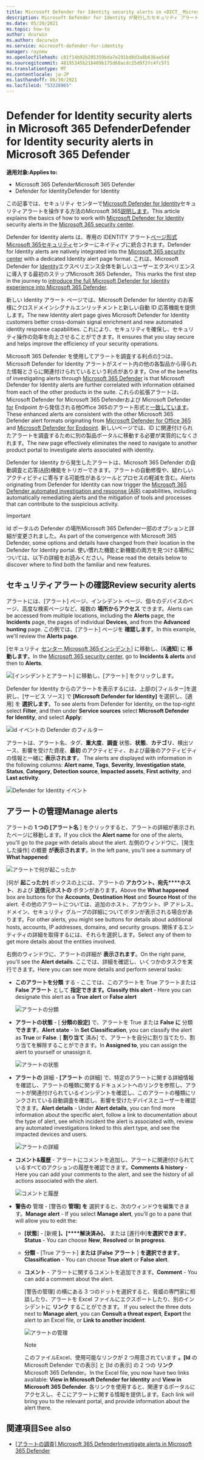 ```yaml
---
title: Microsoft Defender for Identity security alerts in <DICT__Microsoft⚐365⚐Defender>Microsoft 365 Defender</DICT__Microsoft⚐365⚐Defender>
description: Microsoft Defender for Identity が発行したセキュリティ アラートを管理および確認する方法については、Microsoft 365 Defender
ms.date: 05/20/2021
ms.topic: how-to
author: dcurwin
ms.author: dacurwin
ms.service: microsoft-defender-for-identity
manager: raynew
ms.openlocfilehash: c81f14b92b285359bda7e291bd8d3a8b636ae54d
ms.sourcegitcommit: 48195345b21b409b175d68acdc25d9f2fc4fc5f1
ms.translationtype: MT
ms.contentlocale: ja-JP
ms.lasthandoff: 06/30/2021
ms.locfileid: "53228965"
---
```

# <a name="defender-for-identity-security-alerts-in-microsoft-365-defender"></a><span data-ttu-id="98ba4-103">Defender for Identity security alerts in Microsoft 365 Defender</span><span class="sxs-lookup"><span data-stu-id="98ba4-103">Defender for Identity security alerts in Microsoft 365 Defender</span></span>

<span data-ttu-id="98ba4-104">**適用対象:**</span><span class="sxs-lookup"><span data-stu-id="98ba4-104">**Applies to:**</span></span>

- <span data-ttu-id="98ba4-105">Microsoft 365 Defender</span><span class="sxs-lookup"><span data-stu-id="98ba4-105">Microsoft 365 Defender</span></span>
- <span data-ttu-id="98ba4-106">Defender for Identity</span><span class="sxs-lookup"><span data-stu-id="98ba4-106">Defender for Identity</span></span>

<span data-ttu-id="98ba4-107">この記事では、セキュリティ センターで[Microsoft Defender for Identity](/defender-for-identity)セキュリティアラートを操作する方法のMicrosoft 365[説明します](/microsoft-365/security/defender/overview-security-center)。</span><span class="sxs-lookup"><span data-stu-id="98ba4-107">This article explains the basics of how to work with [Microsoft Defender for Identity](/defender-for-identity) security alerts in the [Microsoft 365 security center](/microsoft-365/security/defender/overview-security-center).</span></span>

<span data-ttu-id="98ba4-108">Defender for Identity alerts は、専用の IDENTITY アラート[ページ形式Microsoft 365セキュリティ](https://security.microsoft.com)センターにネイティブに統合されます。</span><span class="sxs-lookup"><span data-stu-id="98ba4-108">Defender for Identity alerts are natively integrated into the [Microsoft 365 security center](https://security.microsoft.com) with a dedicated Identity alert page format.</span></span> <span data-ttu-id="98ba4-109">これは、Microsoft Defender for [Identity](/defender-for-identity/defender-for-identity-in-microsoft-365-defender)エクスペリエンス全体を新しいユーザーエクスペリエンスに導入する最初のステップMicrosoft 365 Defender。</span><span class="sxs-lookup"><span data-stu-id="98ba4-109">This marks the first step in the journey to [introduce the full Microsoft Defender for Identity experience into Microsoft 365 Defender](/defender-for-identity/defender-for-identity-in-microsoft-365-defender).</span></span>

<span data-ttu-id="98ba4-110">新しい Identity アラート ページでは、Microsoft Defender for Identity のお客様にクロスドメインシグナルエンリッチメントと新しい自動 ID 応答機能を提供します。</span><span class="sxs-lookup"><span data-stu-id="98ba4-110">The new Identity alert page gives Microsoft Defender for Identity customers better cross-domain signal enrichment and new automated identity response capabilities.</span></span> <span data-ttu-id="98ba4-111">これにより、セキュリティを確保し、セキュリティ操作の効率を向上させることができます。</span><span class="sxs-lookup"><span data-stu-id="98ba4-111">It ensures that you stay secure and helps improve the efficiency of your security operations.</span></span>

<span data-ttu-id="98ba4-112">Microsoft 365 Defender を使用してアラートを調査する利点の[1](/microsoft-365/security/defender/microsoft-365-defender)つは、Microsoft Defender for Identity アラートがスイート内の他の各製品から得られた情報とさらに関連付けられているという利点があります。</span><span class="sxs-lookup"><span data-stu-id="98ba4-112">One of the benefits of investigating alerts through [Microsoft 365 Defender](/microsoft-365/security/defender/microsoft-365-defender) is that Microsoft Defender for Identity alerts are further correlated with information obtained from each of the other products in the suite.</span></span> <span data-ttu-id="98ba4-113">これらの拡張アラートは、Microsoft Defender for Microsoft 365 Defenderおよび Microsoft Defender [for](/microsoft-365/security/office-365-security) Endpoint から発信される他Office 365のアラート形式と[一致しています](/microsoft-365/security/defender-endpoint)。</span><span class="sxs-lookup"><span data-stu-id="98ba4-113">These enhanced alerts are consistent with the other Microsoft 365 Defender alert formats originating from [Microsoft Defender for Office 365](/microsoft-365/security/office-365-security) and [Microsoft Defender for Endpoint](/microsoft-365/security/defender-endpoint).</span></span> <span data-ttu-id="98ba4-114">新しいページでは、ID に関連付けられたアラートを調査するために別の製品ポータルに移動する必要が実質的になくされます。</span><span class="sxs-lookup"><span data-stu-id="98ba4-114">The new page effectively eliminates the need to navigate to another product portal to investigate alerts associated with identity.</span></span>

<span data-ttu-id="98ba4-115">Defender for Identity から発生したアラートは、Microsoft 365 Defender の自動調査と応答[(AIR)](/microsoft-365/security/defender/m365d-autoir)機能をトリガーできます。アラートの自動修復や、疑わしいアクティビティに寄与する可能性があるツールとプロセスの軽減を含む。</span><span class="sxs-lookup"><span data-stu-id="98ba4-115">Alerts originating from Defender for Identity can now trigger the [Microsoft 365 Defender automated investigation and response (AIR)](/microsoft-365/security/defender/m365d-autoir) capabilities, including automatically remediating alerts and the mitigation of tools and processes that can contribute to the suspicious activity.</span></span>

> [!IMPORTANT]
> <span data-ttu-id="98ba4-116">Id ポータルの Defender の場所Microsoft 365 Defender一部のオプションと詳細が変更されました。</span><span class="sxs-lookup"><span data-stu-id="98ba4-116">As part of the convergence with Microsoft 365 Defender, some options and details have changed from their location in the Defender for Identity portal.</span></span> <span data-ttu-id="98ba4-117">使い慣れた機能と新機能の両方を見つける場所については、以下の詳細をお読みください。</span><span class="sxs-lookup"><span data-stu-id="98ba4-117">Please read the details below to discover where to find both the familiar and new features.</span></span>

## <a name="review-security-alerts"></a><span data-ttu-id="98ba4-118">セキュリティアラートの確認</span><span class="sxs-lookup"><span data-stu-id="98ba4-118">Review security alerts</span></span>

<span data-ttu-id="98ba4-119">アラートには、[アラート] ページ、インシデント ページ、個々のデバイスのページ、高度な検索ページなど、複数の **場所からアクセス** できます。</span><span class="sxs-lookup"><span data-stu-id="98ba4-119">Alerts can be accessed from multiple locations, including the **Alerts** page, the **Incidents** page, the pages of individual **Devices**, and from the **Advanced hunting** page.</span></span> <span data-ttu-id="98ba4-120">この例では、[アラート] ページを **確認します**。</span><span class="sxs-lookup"><span data-stu-id="98ba4-120">In this example, we'll review the **Alerts page**.</span></span>

<span data-ttu-id="98ba4-121">[セキュリティ [センター Microsoft 365インシデント](https://security.microsoft.com/)] に移動し、[&**通知**] に **移動します**。</span><span class="sxs-lookup"><span data-stu-id="98ba4-121">In the [Microsoft 365 security center](https://security.microsoft.com/), go to **Incidents & alerts** and then to **Alerts**.</span></span>

![[インシデントとアラート] に移動し、[アラート] をクリックします。](../../media/defender-identity/incidents-alerts.png)

<span data-ttu-id="98ba4-123">Defender for Identity からのアラートを表示するには、上部の[フィルター]を選択し、[サービス ソース] で **[Microsoft Defender for Identity]** を選択し、[適用] を **選択します**。</span><span class="sxs-lookup"><span data-stu-id="98ba4-123">To see alerts from Defender for Identity, on the top-right select **Filter**, and then under **Service sources** select **Microsoft Defender for Identity**, and select **Apply**:</span></span>

![Id イベントの Defender のフィルター](../../media/defender-identity/filter-defender-for-identity.png)

<span data-ttu-id="98ba4-125">アラートは、アラート名、タグ、**重大度**、**調査** 状態、**状態**、**カテゴリ**、検出ソース、影響を受けた資産、**最初** のアクティビティ、および最後のアクティビティの情報と一緒に **表示されます**。 </span><span class="sxs-lookup"><span data-stu-id="98ba4-125">The alerts are displayed with information in the following columns: **Alert name**, **Tags**, **Severity**, **Investigation state**, **Status**, **Category**, **Detection source**, **Impacted assets**, **First activity**, and **Last activity**.</span></span>

![Defender for Identity イベント](../../media/defender-identity/filtered-alerts.png)

## <a name="manage-alerts"></a><span data-ttu-id="98ba4-127">アラートの管理</span><span class="sxs-lookup"><span data-stu-id="98ba4-127">Manage alerts</span></span>

<span data-ttu-id="98ba4-128">アラートの **1 つの [アラート名** ] をクリックすると、アラートの詳細が表示されたページに移動します。</span><span class="sxs-lookup"><span data-stu-id="98ba4-128">If you click the **Alert name** for one of the alerts, you'll go to the page with details about the alert.</span></span> <span data-ttu-id="98ba4-129">左側のウィンドウに、[発生した操作] の概要 **が表示されます**。</span><span class="sxs-lookup"><span data-stu-id="98ba4-129">In the left pane, you'll see a summary of **What happened**:</span></span>

![アラートで何が起こったか](../../media/defender-identity/what-happened.png)

<span data-ttu-id="98ba4-131">[何が **起こったか]** ボックスの上には、アラートの **アカウント、宛先\*\*\*\*ホスト**、および **送信元ホストの** ボタンがあります。</span><span class="sxs-lookup"><span data-stu-id="98ba4-131">Above the **What happened** box are buttons for the **Accounts**, **Destination Host** and **Source Host** of the alert.</span></span> <span data-ttu-id="98ba4-132">その他のアラートについては、追加のホスト、アカウント、IP アドレス、ドメイン、セキュリティ グループの詳細についてボタンが表示される場合があります。</span><span class="sxs-lookup"><span data-stu-id="98ba4-132">For other alerts, you might see buttons for details about additional hosts, accounts, IP addresses, domains, and security groups.</span></span> <span data-ttu-id="98ba4-133">関係するエンティティの詳細を取得するには、それらを選択します。</span><span class="sxs-lookup"><span data-stu-id="98ba4-133">Select any of them to get more details about the entities involved.</span></span>

<span data-ttu-id="98ba4-134">右側のウィンドウに、アラートの詳細が **表示されます**。</span><span class="sxs-lookup"><span data-stu-id="98ba4-134">On the right pane, you'll see the **Alert details**.</span></span> <span data-ttu-id="98ba4-135">ここでは、詳細を確認し、いくつかのタスクを実行できます。</span><span class="sxs-lookup"><span data-stu-id="98ba4-135">Here you can see more details and perform several tasks:</span></span>

- <span data-ttu-id="98ba4-136">**このアラートを分類** する - ここでは、このアラートを True アラートまたは **False アラート** として **指定できます。**</span><span class="sxs-lookup"><span data-stu-id="98ba4-136">**Classify this alert** - Here you can designate this alert as a **True alert** or **False alert**</span></span>

    ![アラートの分類](../../media/defender-identity/classify-alert.png)

- <span data-ttu-id="98ba4-138">**アラートの状態** - [ **分類の設定]** で、アラートを True または **False に** 分類 **できます**。</span><span class="sxs-lookup"><span data-stu-id="98ba4-138">**Alert state** - In **Set Classification**, you can classify the alert as **True** or **False**.</span></span> <span data-ttu-id="98ba4-139">[ **割り当て** 済み] で、アラートを自分に割り当てたり、割り当てを解除することができます。</span><span class="sxs-lookup"><span data-stu-id="98ba4-139">In **Assigned to**, you can assign the alert to yourself or unassign it.</span></span>

    ![アラートの状態](../../media/defender-identity/alert-state.png)

- <span data-ttu-id="98ba4-141">**アラートの** 詳細 - **[アラート** の詳細] で、特定のアラートに関する詳細情報を確認し、アラートの種類に関するドキュメントへのリンクを参照し、アラートが関連付けられているインシデントを確認し、このアラートの種類にリンクされている自動調査を確認し、影響を受けたデバイスとユーザーを確認できます。</span><span class="sxs-lookup"><span data-stu-id="98ba4-141">**Alert details** - Under **Alert details**, you can find more information about the specific alert, follow a link to documentation about the type of alert, see which incident the alert is associated with, review any automated investigations linked to this alert type, and see the impacted devices and users.</span></span>

    ![アラートの詳細](../../media/defender-identity/alert-details.png)

- <span data-ttu-id="98ba4-143">**コメント&履歴** - アラートにコメントを追加し、アラートに関連付けられているすべてのアクションの履歴を確認できます。</span><span class="sxs-lookup"><span data-stu-id="98ba4-143">**Comments & history** - Here you can add your comments to the alert, and see the history of all actions associated with the alert.</span></span>

    ![コメントと履歴](../../media/defender-identity/comments-history.png)

- <span data-ttu-id="98ba4-145">**警告の** 管理 - [警告の **管理] を** 選択すると、次のウィンドウを編集できます。</span><span class="sxs-lookup"><span data-stu-id="98ba4-145">**Manage alert** - If you select **Manage alert**, you'll go to a pane that will allow you to edit the:</span></span>
  - <span data-ttu-id="98ba4-146">**[状態**] - [新規 **]、[\*\*\*\*解決済み]、** または [進行中]**を選択できます**。</span><span class="sxs-lookup"><span data-stu-id="98ba4-146">**Status** - You can choose **New**, **Resolved** or **In progress**.</span></span>
  - <span data-ttu-id="98ba4-147">**分類** - [True アラート] **または [False アラート** ] **を選択できます**。</span><span class="sxs-lookup"><span data-stu-id="98ba4-147">**Classification** - You can choose **True alert** or **False alert**.</span></span>
  - <span data-ttu-id="98ba4-148">**コメント** - アラートに関するコメントを追加できます。</span><span class="sxs-lookup"><span data-stu-id="98ba4-148">**Comment** - You can add a comment about the alert.</span></span>

    <span data-ttu-id="98ba4-149">[警告の管理] の横にある 3 つのドットを選択すると、脅威の専門家に相談したり、アラートを Excel ファイルにエクスポートしたり、別のインシデントに **リンク** することができます。 </span><span class="sxs-lookup"><span data-stu-id="98ba4-149">If you select the three dots next to **Manage alert**, you can **Consult a threat expert**, **Export** the alert to an Excel file, or **Link to another incident**.</span></span>

    ![アラートの管理](../../media/defender-identity/manage-alert.png)

    > [!NOTE]
    > <span data-ttu-id="98ba4-151">このファイルExcel、使用可能なリンクが 2 つ用意されています **。[Id** の Microsoft Defender での表示] と [Id の表示] の 2 つの **リンク** Microsoft 365 Defender。</span><span class="sxs-lookup"><span data-stu-id="98ba4-151">In the Excel file, you now have two links available: **View in Microsoft Defender for Identity** and **View in Microsoft 365 Defender**.</span></span> <span data-ttu-id="98ba4-152">各リンクを使用すると、関連するポータルにアクセスし、そこにアラートに関する情報を提供します。</span><span class="sxs-lookup"><span data-stu-id="98ba4-152">Each link will bring you to the relevant portal, and provide information about the alert there.</span></span>

## <a name="see-also"></a><span data-ttu-id="98ba4-153">関連項目</span><span class="sxs-lookup"><span data-stu-id="98ba4-153">See also</span></span>

- <span data-ttu-id="98ba4-154">[[アラートの調査] Microsoft 365 Defender](../defender/investigate-alerts.md)</span><span class="sxs-lookup"><span data-stu-id="98ba4-154">[Investigate alerts in Microsoft 365 Defender](../defender/investigate-alerts.md)</span></span>
